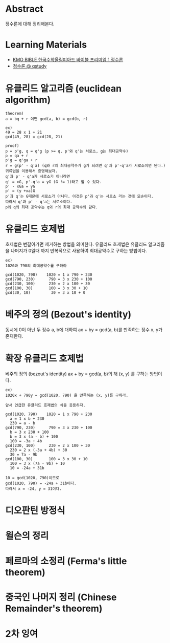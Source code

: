 # Abstract

정수론에 대해 정리해본다.

# Learning Materials

* [KMO BIBLE 한국수학올림피아드 바이블 프리미엄 1 정수론](http://www.yes24.com/24/Goods/12554932?Acode=101)
* [정수론 @ qstudy](http://www.qstudy.kr/?m=234)

# 유클리드 알고리즘 (euclidean algorithm)

```
theorem)
a = bq + r 이면 gcd(a, b) = gcd(b, r)

ex) 
49 = 28 x 1 + 21 
gcd(49, 28) = gcd(28, 21)

proof)
p = p'g, q = q'g (p >= q, p'와 q'는 서로소, g는 최대공약수)
p = qa + r
p'g = q'ga + r
r = g(p' - q'a) (q와 r의 최대공약수가 g가 되려면 q'과 p'-q'a가 서로소이면 된다.)
귀류법을 이용해서 증명해보자.
q'과 p' - q'a가 서로소가 아니라면
q' = xG, p'-q'a = yG (G != 1)라고 할 수 있다.
p' - xGa = yG
p' = (y +xa)G
p'과 q'는 G때문에 서로소가 아니다. 이것은 p'과 q'는 서로소 라는 것에 모순이다.
따라서 q'과 p' - q'a는 서로소이다.
p와 q의 최대 공약수는 q와 r의 최대 공약수와 같다.
```

# 유클리드 호제법

호제법은 번갈아가면 제거하는 방법을 의미한다. 유클리드 호제법은
유클리드 알고리즘을 나머지가 0일때 까지 반복적으로 사용하여
최대공약수로 구하는 방법이다.

```
ex)
1020과 790의 최대공약수를 구하라

gcd(1020, 790)    1020 = 1 x 790 + 230
gcd(790, 230)      790 = 3 x 230 + 100
gcd(230, 100)      230 = 2 x 100 + 30
gcd(100, 30)       100 = 3 x 30 + 10
gcd(30, 10)         30 = 3 x 10 + 0
```

# 베주의 정의 (Bezout's identity)

동시에 0이 아닌 두 정수 a, b에 대하여 ax + by = gcd(a, b)를 만족하는
정수 x, y가 존재한다.

# 확장 유클리드 호제법

베주의 정의 (bezout's identity) ax + by = gcd(a, b)의 해 (x, y)
를 구하는 방법이다.

```
ex)
1020x + 790y = gcd(1020, 790) 을 만족하는 (x, y)를 구하라. 

앞서 언급한 유클리드 호제법의 식을 응용하자.

gcd(1020, 790)    1020 = 1 x 790 + 230
  a = 1 x b + 230
  230 = a - b
gcd(790, 230)      790 = 3 x 230 + 100
  b = 3 x 230 + 100
  b = 3 x (a - b) + 100
  100 = -3a + 4b
gcd(230, 100)      230 = 2 x 100 + 30
  230 = 2 x (-3a + 4b) + 30
  30 = 7a - 9b
gcd(100, 30)       100 = 3 x 30 + 10
  100 = 3 x (7a - 9b) + 10
  10 = -24a + 31b

10 = gcd(1020, 790)이므로
gcd(1020, 790) = -24a + 31b이다.
따라서 x = -24, y = 31이다.
```

# 디오판틴 방정식

# 윌슨의 정리

# 페르마의 소정리 (Ferma's little theorem)

# 중국인 나머지 정리 (Chinese Remainder's theorem)

# 2차 잉여
